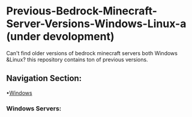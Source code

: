 # Previous-Bedrock-Minecraft-Server-Versions-Windows-Linux-a (under devolopment)
Can't find older versions of bedrock minecraft servers both Windows &Linux? this repository contains ton of previous versions.

## Navigation Section:
•[Windows](#Windows-Servers) 

<a name="Windows-Servers"></a> 
### Windows Servers:


